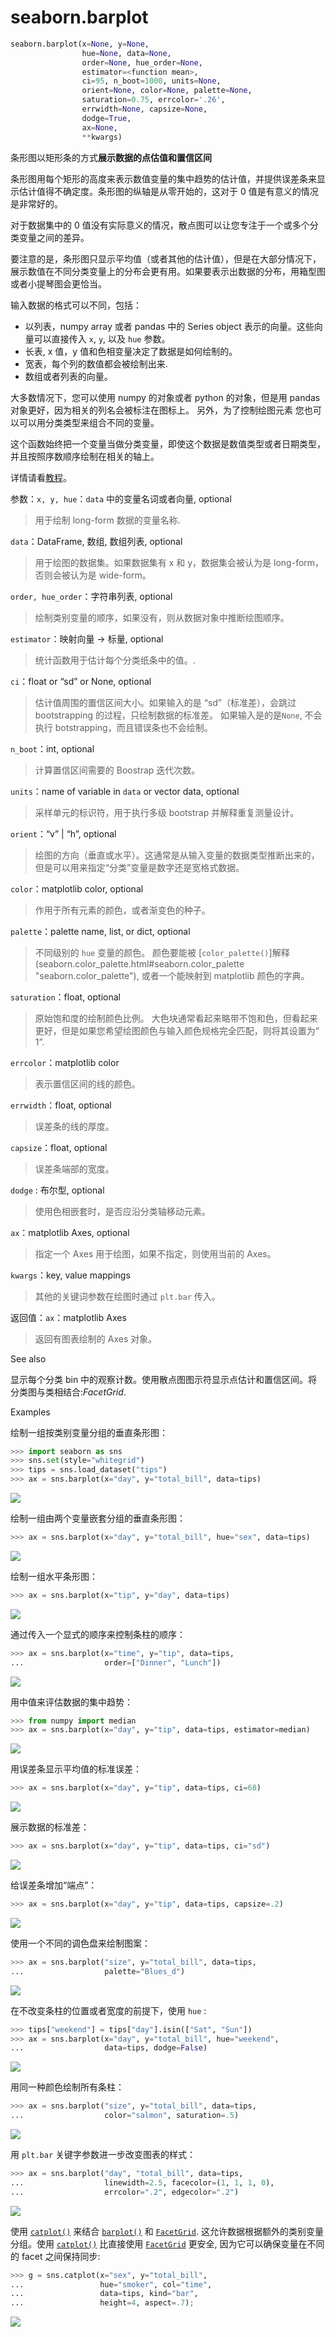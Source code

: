 # seaborn.barplot

```python
seaborn.barplot(x=None, y=None, 
                hue=None, data=None, 
                order=None, hue_order=None, 
                estimator=<function mean>, 
                ci=95, n_boot=1000, units=None, 
                orient=None, color=None, palette=None, 
                saturation=0.75, errcolor='.26', 
                errwidth=None, capsize=None, 
                dodge=True, 
                ax=None, 
                **kwargs)
```

条形图以矩形条的方式**展示数据的点估值和置信区间**

条形图用每个矩形的高度来表示数值变量的集中趋势的估计值，并提供误差条来显示估计值得不确定度。条形图的纵轴是从零开始的，这对于 0 值是有意义的情况是非常好的。

对于数据集中的 0 值没有实际意义的情况，散点图可以让您专注于一个或多个分类变量之间的差异。

要注意的是，条形图只显示平均值（或者其他的估计值），但是在大部分情况下，展示数值在不同分类变量上的分布会更有用。如果要表示出数据的分布，用箱型图或者小提琴图会更恰当。

输入数据的格式可以不同，包括：

*   以列表，numpy array 或者 pandas 中的 Series object 表示的向量。这些向量可以直接传入 `x`, `y`, 以及 `hue` 参数。
*   长表, x 值，y 值和色相变量决定了数据是如何绘制的。
*   宽表，每个列的数值都会被绘制出来.
*   数组或者列表的向量。

大多数情况下，您可以使用 numpy 的对象或者 python 的对象，但是用 pandas 对象更好，因为相关的列名会被标注在图标上。 另外，为了控制绘图元素 您也可以可以用分类类型来组合不同的变量。

这个函数始终把一个变量当做分类变量，即使这个数据是数值类型或者日期类型，并且按照序数顺序绘制在相关的轴上。

详情请看[教程](http://seaborn.pydata.org/tutorial/categorical.html#categorical-tutorial)。

参数：`x, y, hue`：`data` 中的变量名词或者向量, optional

> 用于绘制 long-form 数据的变量名称.

`data`：DataFrame, 数组, 数组列表, optional

> 用于绘图的数据集。如果数据集有 x 和 y，数据集会被认为是 long-form，否则会被认为是 wide-form。

`order, hue_order`：字符串列表, optional

> 绘制类别变量的顺序，如果没有，则从数据对象中推断绘图顺序。

`estimator`：映射向量 -&gt; 标量, optional

> 统计函数用于估计每个分类纸条中的值。.

`ci`：float or “sd” or None, optional

> 估计值周围的置信区间大小。如果输入的是 “sd”（标准差），会跳过 bootstrapping 的过程，只绘制数据的标准差。 如果输入是的是`None`, 不会执行 botstrapping，而且错误条也不会绘制。

`n_boot`：int, optional

> 计算置信区间需要的 Boostrap 迭代次数。

`units`：name of variable in `data` or vector data, optional

> 采样单元的标识符，用于执行多级 bootstrap 并解释重复测量设计。

`orient`：“v” &#124; “h”, optional

> 绘图的方向（垂直或水平）。这通常是从输入变量的数据类型推断出来的，但是可以用来指定“分类”变量是数字还是宽格式数据。

`color`：matplotlib color, optional

> 作用于所有元素的颜色，或者渐变色的种子。

`palette`：palette name, list, or dict, optional

> 不同级别的 `hue` 变量的颜色。 颜色要能被 [`color_palette()`]解释(seaborn.color_palette.html#seaborn.color_palette "seaborn.color_palette"), 或者一个能映射到 matplotlib 颜色的字典。

`saturation`：float, optional

>  原始饱和度的绘制颜色比例。 大色块通常看起来略带不饱和色，但看起来更好，但是如果您希望绘图颜色与输入颜色规格完全匹配，则将其设置为“ 1”.

`errcolor`：matplotlib color

> 表示置信区间的线的颜色。

`errwidth`：float, optional

> 误差条的线的厚度。

`capsize`：float, optional

> 误差条端部的宽度。

`dodge` : 布尔型, optional

> 使用色相嵌套时，是否应沿分类轴移动元素。
>

`ax`：matplotlib Axes, optional

> 指定一个 Axes 用于绘图，如果不指定，则使用当前的 Axes。

`kwargs`：key, value mappings

> 其他的关键词参数在绘图时通过 `plt.bar` 传入。

返回值：`ax`：matplotlib Axes

> 返回有图表绘制的 Axes 对象。



See also

显示每个分类 bin 中的观察计数。使用散点图图示符显示点估计和置信区间。将分类图与类相结合:<cite>FacetGrid</cite>.

Examples

绘制一组按类别变量分组的垂直条形图：

```py
>>> import seaborn as sns
>>> sns.set(style="whitegrid")
>>> tips = sns.load_dataset("tips")
>>> ax = sns.barplot(x="day", y="total_bill", data=tips)

```

<img src="https://raw.githubusercontent.com/HG1227/image/master/img_tuchuang/20200511232617.jpg"/>

绘制一组由两个变量嵌套分组的垂直条形图：

```py
>>> ax = sns.barplot(x="day", y="total_bill", hue="sex", data=tips)

```

<img src="https://raw.githubusercontent.com/HG1227/image/master/img_tuchuang/20200512081826.jpg"/>

绘制一组水平条形图：

```py
>>> ax = sns.barplot(x="tip", y="day", data=tips)

```

<img src="https://raw.githubusercontent.com/HG1227/image/master/img_tuchuang/20200512081855.jpg"/>

通过传入一个显式的顺序来控制条柱的顺序：

```py
>>> ax = sns.barplot(x="time", y="tip", data=tips,
...                  order=["Dinner", "Lunch"])

```

<img src="https://raw.githubusercontent.com/HG1227/image/master/img_tuchuang/20200512081923.jpg"/>

用中值来评估数据的集中趋势：

```py
>>> from numpy import median
>>> ax = sns.barplot(x="day", y="tip", data=tips, estimator=median)

```

<img src="https://raw.githubusercontent.com/HG1227/image/master/img_tuchuang/20200512082010.jpg"/>

用误差条显示平均值的标准误差：

```py
>>> ax = sns.barplot(x="day", y="tip", data=tips, ci=68)

```

<img src="https://raw.githubusercontent.com/HG1227/image/master/img_tuchuang/20200512082059.jpg"/>

展示数据的标准差：

```py
>>> ax = sns.barplot(x="day", y="tip", data=tips, ci="sd")

```

<img src="https://raw.githubusercontent.com/HG1227/image/master/img_tuchuang/20200512082233.jpg"/>

给误差条增加“端点”：

```py
>>> ax = sns.barplot(x="day", y="tip", data=tips, capsize=.2)


```

<img src="https://raw.githubusercontent.com/HG1227/image/master/img_tuchuang/20200512082646.jpg"/>

使用一个不同的调色盘来绘制图案：

```py
>>> ax = sns.barplot("size", y="total_bill", data=tips,
...                  palette="Blues_d")


```

<img src="https://raw.githubusercontent.com/HG1227/image/master/img_tuchuang/20200512082736.jpg"/>

在不改变条柱的位置或者宽度的前提下，使用 `hue` :

```py
>>> tips["weekend"] = tips["day"].isin(["Sat", "Sun"])
>>> ax = sns.barplot(x="day", y="total_bill", hue="weekend",
...                  data=tips, dodge=False)


```

<img src="https://raw.githubusercontent.com/HG1227/image/master/img_tuchuang/20200512082900.jpg"/>

用同一种颜色绘制所有条柱：

```py
>>> ax = sns.barplot("size", y="total_bill", data=tips,
...                  color="salmon", saturation=.5)


```

<img src="https://raw.githubusercontent.com/HG1227/image/master/img_tuchuang/20200512082938.jpg"/>

用 `plt.bar` 关键字参数进一步改变图表的样式：

```py
>>> ax = sns.barplot("day", "total_bill", data=tips,
...                  linewidth=2.5, facecolor=(1, 1, 1, 0),
...                  errcolor=".2", edgecolor=".2")


```

<img src="https://raw.githubusercontent.com/HG1227/image/master/img_tuchuang/20200512083124.jpg"/>

使用 [`catplot()`](seaborn.catplot.html#seaborn.catplot "seaborn.catplot") 来结合 [`barplot()`](#seaborn.barplot "seaborn.barplot") 和 [`FacetGrid`](seaborn.FacetGrid.html#seaborn.FacetGrid "seaborn.FacetGrid"). 这允许数据根据额外的类别变量分组。使用 [`catplot()`](seaborn.catplot.html#seaborn.catplot "seaborn.catplot") 比直接使用 [`FacetGrid`](seaborn.FacetGrid.html#seaborn.FacetGrid "seaborn.FacetGrid") 更安全, 因为它可以确保变量在不同的 facet 之间保持同步:

```py
>>> g = sns.catplot(x="sex", y="total_bill",
...                 hue="smoker", col="time",
...                 data=tips, kind="bar",
...                 height=4, aspect=.7);


```

<img src="https://raw.githubusercontent.com/HG1227/image/master/img_tuchuang/20200512083155.jpg"/>